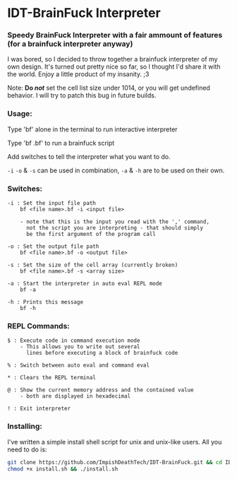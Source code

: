 # IDT-BrainFuck Interpreter
### Speedy BrainFuck Interpreter with a fair ammount of features (for a brainfuck interpreter anyway)

 I was bored, so I decided to throw together a brainfuck interpreter of my own design.
 It's turned out pretty nice so far, so I thought I'd share it with the world. Enjoy
 a little product of my insanity. ;3

Note: **Do _not_** set the cell list size under 1014, or you will get undefined behavior.
      I will try to patch this bug in future builds.

### Usage:

Type 'bf' alone in the terminal to run interactive interpreter
    
Type 'bf <file path>.bf' to run a brainfuck script

Add switches to tell the interpreter what you want to do.
    
`-i`  `-o` & `-s` can be used in combination, `-a` & `-h` are to be used on their own.
    
### Switches:
    
    -i : Set the input file path 
        bf <file name>.bf -i <input file>
        
        - note that this is the input you read with the ',' command,
          not the script you are interpreting - that should simply 
          be the first argument of the program call
    
    -o : Set the output file path 
        bf <file name>.bf -o <output file>
    
    -s : Set the size of the cell array (currently broken)
        bf <file name>.bf -s <array size>
    
    -a : Start the interpreter in auto eval REPL mode
        bf -a
    
    -h : Prints this message
        bf -h

### REPL Commands:
    
    $ : Execute code in command execution mode
        - This allows you to write out several 
          lines before executing a block of brainfuck code
            
    % : Switch between auto eval and command eval
            
    * : Clears the REPL terminal

    @ : Show the current memory address and the contained value 
        - both are displayed in hexadecimal

    ! : Exit interpreter
    
### Installing:

I've written a simple install shell script for unix and unix-like users. All you need to do is:
    
```sh
git clone https://github.com/ImpishDeathTech/IDT-BrainFuck.git && cd IDT-BrainFuck
chmod +x install.sh && ./install.sh
``` 
